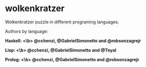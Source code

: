 # wolkenkratzer
Wolkenkratzer puzzle in different programing languages.

Authors by language:

<b>Haskell: <\b>
    @cchenzi, @GabrielSimonetto and @robsonzagrejr
    
<b>Lisp: <\b>
    @cchenzi, @GabrielSimonetto and @Teyal
    
<b>Prolog: <\b>
    @cchenzi, @GabrielSimonetto and @robsonzagrejr
